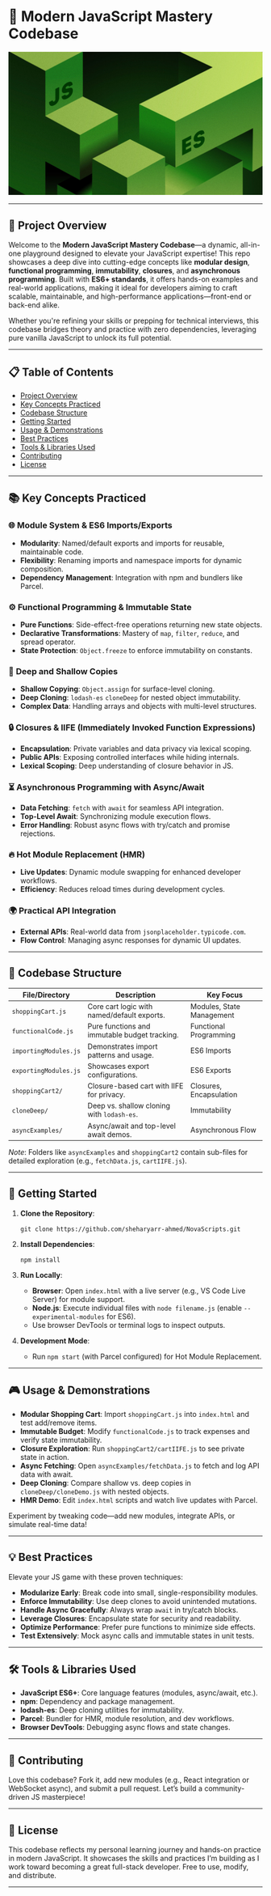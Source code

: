 # 🌟 **Modern JavaScript Mastery Codebase**

![Modern JS Banner](img/nova.jpg)

---

## 🎯 **Project Overview**

Welcome to the **Modern JavaScript Mastery Codebase**—a dynamic, all-in-one playground designed to elevate your JavaScript expertise! This repo showcases a deep dive into cutting-edge concepts like **modular design**, **functional programming**, **immutability**, **closures**, and **asynchronous programming**. Built with **ES6+ standards**, it offers hands-on examples and real-world applications, making it ideal for developers aiming to craft scalable, maintainable, and high-performance applications—front-end or back-end alike.

Whether you're refining your skills or prepping for technical interviews, this codebase bridges theory and practice with zero dependencies, leveraging pure vanilla JavaScript to unlock its full potential.

---

## 📋 **Table of Contents**

- [Project Overview](#-project-overview)
- [Key Concepts Practiced](#-key-concepts-practiced)
- [Codebase Structure](#-codebase-structure)
- [Getting Started](#-getting-started)
- [Usage & Demonstrations](#-usage--demonstrations)
- [Best Practices](#-best-practices)
- [Tools & Libraries Used](#-tools--libraries-used)
- [Contributing](#-contributing)
- [License](#-license)

---

## 📚 **Key Concepts Practiced**

### 🌐 **Module System & ES6 Imports/Exports**

- **Modularity**: Named/default exports and imports for reusable, maintainable code.
- **Flexibility**: Renaming imports and namespace imports for dynamic composition.
- **Dependency Management**: Integration with npm and bundlers like Parcel.

### ⚙️ **Functional Programming & Immutable State**

- **Pure Functions**: Side-effect-free operations returning new state objects.
- **Declarative Transformations**: Mastery of `map`, `filter`, `reduce`, and spread operator.
- **State Protection**: `Object.freeze` to enforce immutability on constants.

### 🧬 **Deep and Shallow Copies**

- **Shallow Copying**: `Object.assign` for surface-level cloning.
- **Deep Cloning**: `lodash-es` `cloneDeep` for nested object immutability.
- **Complex Data**: Handling arrays and objects with multi-level structures.

### 🔒 **Closures & IIFE (Immediately Invoked Function Expressions)**

- **Encapsulation**: Private variables and data privacy via lexical scoping.
- **Public APIs**: Exposing controlled interfaces while hiding internals.
- **Lexical Scoping**: Deep understanding of closure behavior in JS.

### ⏳ **Asynchronous Programming with Async/Await**

- **Data Fetching**: `fetch` with `await` for seamless API integration.
- **Top-Level Await**: Synchronizing module execution flows.
- **Error Handling**: Robust async flows with try/catch and promise rejections.

### 🔥 **Hot Module Replacement (HMR)**

- **Live Updates**: Dynamic module swapping for enhanced developer workflows.
- **Efficiency**: Reduces reload times during development cycles.

### 🌍 **Practical API Integration**

- **External APIs**: Real-world data from `jsonplaceholder.typicode.com`.
- **Flow Control**: Managing async responses for dynamic UI updates.

---

## 📁 **Codebase Structure**

| File/Directory        | Description                                   | Key Focus                 |
| --------------------- | --------------------------------------------- | ------------------------- |
| `shoppingCart.js`     | Core cart logic with named/default exports.   | Modules, State Management |
| `functionalCode.js`   | Pure functions and immutable budget tracking. | Functional Programming    |
| `importingModules.js` | Demonstrates import patterns and usage.       | ES6 Imports               |
| `exportingModules.js` | Showcases export configurations.              | ES6 Exports               |
| `shoppingCart2/`      | Closure-based cart with IIFE for privacy.     | Closures, Encapsulation   |
| `cloneDeep/`          | Deep vs. shallow cloning with `lodash-es`.    | Immutability              |
| `asyncExamples/`      | Async/await and top-level await demos.        | Asynchronous Flow         |

_Note_: Folders like `asyncExamples` and `shoppingCart2` contain sub-files for detailed exploration (e.g., `fetchData.js`, `cartIIFE.js`).

---

## 🚀 **Getting Started**

1. **Clone the Repository**:

   ```
   git clone https://github.com/sheharyarr-ahmed/NovaScripts.git

   ```

2. **Install Dependencies**:

   ```
   npm install
   ```

3. **Run Locally**:

   - **Browser**: Open `index.html` with a live server (e.g., VS Code Live Server) for module support.
   - **Node.js**: Execute individual files with `node filename.js` (enable `--experimental-modules` for ES6).
   - Use browser DevTools or terminal logs to inspect outputs.

4. **Development Mode**:
   - Run `npm start` (with Parcel configured) for Hot Module Replacement.

---

## 🎮 **Usage & Demonstrations**

- **Modular Shopping Cart**: Import `shoppingCart.js` into `index.html` and test add/remove items.
- **Immutable Budget**: Modify `functionalCode.js` to track expenses and verify state immutability.
- **Closure Exploration**: Run `shoppingCart2/cartIIFE.js` to see private state in action.
- **Async Fetching**: Open `asyncExamples/fetchData.js` to fetch and log API data with await.
- **Deep Cloning**: Compare shallow vs. deep copies in `cloneDeep/cloneDemo.js` with nested objects.
- **HMR Demo**: Edit `index.html` scripts and watch live updates with Parcel.

Experiment by tweaking code—add new modules, integrate APIs, or simulate real-time data!

---

## 💡 **Best Practices**

Elevate your JS game with these proven techniques:

- **Modularize Early**: Break code into small, single-responsibility modules.
- **Enforce Immutability**: Use deep clones to avoid unintended mutations.
- **Handle Async Gracefully**: Always wrap `await` in try/catch blocks.
- **Leverage Closures**: Encapsulate state for security and readability.
- **Optimize Performance**: Prefer pure functions to minimize side effects.
- **Test Extensively**: Mock async calls and immutable states in unit tests.

---

## 🛠️ **Tools & Libraries Used**

- **JavaScript ES6+**: Core language features (modules, async/await, etc.).
- **npm**: Dependency and package management.
- **lodash-es**: Deep cloning utilities for immutability.
- **Parcel**: Bundler for HMR, module resolution, and dev workflows.
- **Browser DevTools**: Debugging async flows and state changes.

---

## 🤝 **Contributing**

Love this codebase? Fork it, add new modules (e.g., React integration or WebSocket async), and submit a pull request. Let’s build a community-driven JS masterpiece!

---

## 📜 **License**

This codebase reflects my personal learning journey and hands-on practice in modern JavaScript. It showcases the skills and practices I’m building as I work toward becoming a great full-stack developer. Free to use, modify, and distribute.

---
